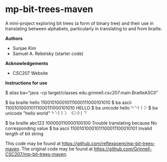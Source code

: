 # mp-bit-trees-maven

A mini-project exploring bit trees (a form of binary tree) and their use in translating between alphabets, particularly in translating to and from braille.

**Authors**

* Sunjae Kim
* Samuel A. Rebelsky (starter code)

**Acknowledgements**

* CSC207 Website

**Instructions for use**

$ alias ba="java -cp target/classes edu.grinnell.csc207.main.BrailleASCII"

$ ba braille hello
110010100010111000111000101010
$ ba ascii 110010100010111000111000101010
HELLO
$ ba unicode hello
⠓⠑⠇⠇⠕
$ ba unicode "hello world"
⠓⠑⠇⠇⠕⠀⠺⠕⠗⠇⠙

$ ba braille abc123
100000110000100100
Trouble translating because No corresponding value
$ ba ascii 11001010001011100011100010101
Invalid length of bit string

This code may be found at <https://github.com/reflexpoem/mp-bit-trees-maven>. The original code may be found at <https://github.com/Grinnell-CSC207/mp-bit-trees-maven>.
